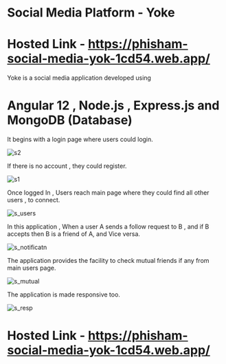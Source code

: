 # Social Media Platform - Yoke
# Hosted Link - https://phisham-social-media-yok-1cd54.web.app/

Yoke is a social media application developed using
# Angular 12 , Node.js , Express.js and MongoDB (Database)


It begins with a login page where users could login.

![s2](https://user-images.githubusercontent.com/84333011/226194737-9b1cd12d-64b0-407d-9c9d-0429b5f8d080.jpg)

If there is no account , they could register.

![s1](https://user-images.githubusercontent.com/84333011/226194770-be7b0d5a-06b6-4b5e-8b90-d51203a47d3c.jpg)

Once logged In , Users reach main page where they could find all other users , to connect.

![s_users](https://user-images.githubusercontent.com/84333011/226194813-5e6bc205-bcd7-45d5-90ff-916fc7798ddb.jpg)

In this application , When a user A sends a follow request to B , and if B accepts then B is a friend of A, and Vice versa.

![s_notificatn](https://user-images.githubusercontent.com/84333011/226194900-81de3767-d063-4b4c-b372-f68e939b4972.jpg)


The application provides the facility to check mutual friends if any from main users page.

![s_mutual](https://user-images.githubusercontent.com/84333011/226194941-d3d02da0-5c70-499b-9528-bb326ce79939.jpg)

The application is made responsive too.

![s_resp](https://user-images.githubusercontent.com/84333011/226195051-89511777-aa21-4b2d-85dd-431b4da73b14.jpg)


# Hosted Link - https://phisham-social-media-yok-1cd54.web.app/
